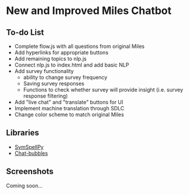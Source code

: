 # New and Improved Miles Chatbot 

## To-do List
- Complete flow.js with all questions from original Miles
- Add hyperlinks for appropriate buttons
- Add remaining topics to nlp.js
- Connect nlp.js to index.html and add basic NLP
- Add survey functionality
    - ability to change survey frequency
    - Saving survey responses
    - Functions to check whether survey will provide insight (i.e. survey response filtering)
- Add "live chat" and "translate" buttons for UI
- Implement machine translation through SDLC
- Change color scheme to match original Miles

## Libraries
- [SymSpellPy](https://github.com/mammothb/symspellpy)
- [Chat-bubbles](https://github.com/dmitrizzle/chat-bubble)


## Screenshots
Coming soon...